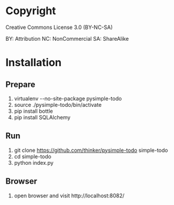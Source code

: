 Copyright
===
Creative Commons License 3.0 (BY-NC-SA)

BY: Attribution
NC: NonCommercial
SA: ShareAlike

Installation
===

Prepare
---
1. virtualenv --no-site-package pysimple-todo
2. source ./pysimple-todo/bin/activate
3. pip install bottle
4. pip install SQLAlchemy

Run
---
1. git clone https://github.com/thinker/pysimple-todo simple-todo
2. cd simple-todo
3. python index.py

Browser
---
1. open browser and visit http://localhost:8082/